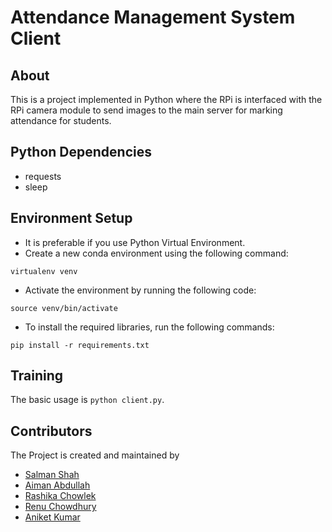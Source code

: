 # Attendance Management System Client

## About

This is a project implemented in Python where the RPi is interfaced with the RPi camera module to send images to the main server for marking attendance for students. 

## Python Dependencies

* requests
* sleep

## Environment Setup

* It is preferable if you use Python Virtual Environment.
* Create a new conda environment using the following command:
```
virtualenv venv
```

* Activate the environment by running the following code:
```
source venv/bin/activate
```

* To install the required libraries, run the following commands:
```
pip install -r requirements.txt
```

## Training

The basic usage is `python client.py`.

## Contributors
The Project is created and maintained by 
* [Salman Shah](https://github.com/salman-bhai)
* [Aiman Abdullah](https://github.com/aimananees)
* [Rashika Chowlek](https://github.com/rashika)
* [Renu Chowdhury](https://github.com/RenuChowdhury)
* [Aniket Kumar](https://github.com/aniket)
